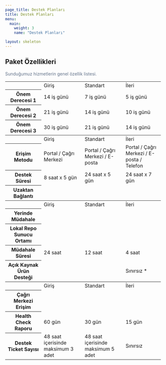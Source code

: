 ```yaml
---
page_title: Destek Planları
title: Destek Planları
menu:
  main:
    weight: 3
    name: "Destek Planları"

layout: skeleton
---
```


<div class="container pb-5 mb-2">
  <div class="row egitim-row">
    <div class="col-12 text-center mb-4">
        <h2>Paket Özellikleri</h2>
        <p style="color: #64748b">Sunduğumuz hizmetlerin genel özellik listesi.</p>
    </div>
    <div class="comparison-table">
        <table class="table table-bordered">
            <tbody id="summary" data-filter="target">
                <tr class="bg-secondary">
                    <th class="text-uppercase"></th>
                    <td><span class="font-weight-bold">Giriş</span></td>
                    <td><span class="font-weight-bold">Standart</span></td>
                    <td><span class="font-weight-bold">İleri</span></td>
                </tr>
                <tr>
                    <th>Önem Derecesi 1</th>
                    <td>14 iş günü</td>
                    <td>7 iş günü</td>
                    <td>5 iş günü</td>
                </tr>
                <tr>
                    <th>Önem Derecesi 2</th>
                    <td>21 iş günü</td>
                    <td>14 iş günü</td>
                    <td>10 iş günü</td>
                </tr>
                <tr>
                    <th>Önem Derecesi 3</th>
                    <td>30 iş günü</td>
                    <td>21 iş günü</td>
                    <td>14 iş günü</td>
                </tr>
            </tbody>
            <tbody id="general" data-filter="target">
                <tr class="bg-secondary">
                    <th class="text-uppercase"></th>
                    <td><span class="font-weight-bold">Giriş</span></td>
                    <td><span class="font-weight-bold">Standart</span></td>
                    <td><span class="font-weight-bold">İleri</span></td>
                </tr>
                <tr>
                    <th>Erişim Metodu</th>
                    <td>Portal / Çağrı Merkezi</td>
                    <td>Portal / Çağrı Merkezi / E-posta</td>
                    <td>Portal / Çağrı Merkezi / E-posta / Telefon</td>
                </tr>
                <tr>
                    <th>Destek Süresi</th>
                    <td>8 saat x 5 gün</td>
                    <td>24 saat x 5 gün</td>
                    <td>24 saat x 7 gün</td>
                </tr>
                <tr>
                    <th>Uzaktan Bağlantı</th>
                    <td><center><i class="feather-check"></i></center></td>
                    <td><center><i class="feather-check"></i></center></td>
                    <td><center><i class="feather-check"></i></center></td>
                </tr>
            </tbody>
            <tbody id="multimedia" data-filter="target">
                <tr class="bg-secondary">
                    <th class="text-uppercase"></th>
                    <td><span class="font-weight-bold">Giriş</span></td>
                    <td><span class="font-weight-bold">Standart</span></td>
                    <td><span class="font-weight-bold">İleri</span></td>
                </tr>
                <tr>
                    <th>Yerinde Müdahale</th>
                    <td><center><i class="feather-x"></i></center></td>
                    <td><center><i class="feather-check"></i></center></td>
                    <td><center><i class="feather-check"></i></center></td>
                </tr>
                <tr>
                    <th>Lokal Repo Sunucu Ortamı</th>
                    <td><center><i class="feather-x"></i></center></td>
                    <td><center><i class="feather-x"></i></center></td>
                    <td><center><i class="feather-check"></i></center></td>
                </tr>
                <tr>
                    <th>Müdahale Süresi</th>
                    <td>24 saat</td>
                    <td>12 saat</td>
                    <td>4 saat</td>
                </tr>
                <tr>
                    <th>Açık Kaynak Ürün Desteği</th>
                    <td><center><i class="feather-x"></i></center></td>
                    <td><center><i class="feather-x"></i></center></td>
                    <td>Sınırsız *</td>
                </tr>
            </tbody>
            <tbody id="performance" data-filter="target">
                <tr class="bg-secondary">
                    <th class="text-uppercase"></th>
                    <td><span class="font-weight-bold">Giriş</span></td>
                    <td><span class="font-weight-bold">Standart</span></td>
                    <td><span class="font-weight-bold">İleri</span></td>
                </tr>
                <tr>
                    <th>Çağrı Merkezi Erişim</th>
                    <td><center><i class="feather-check"></i></center></td>
                    <td><center><i class="feather-check"></i></center></td>
                    <td><center><i class="feather-check"></i></center></td>
                </tr>
                <tr>
                    <th>Health Check Raporu</th>
                    <td>60 gün</td>
                    <td>30 gün</td>
                    <td>15 gün</td>
                </tr>
                <tr>
                    <th>Destek Ticket Sayısı</th>
                    <td>48 saat içerisinde maksimum 3 adet</td>
                    <td>48 saat içerisinde maksimum 5 adet</td>
                    <td>Sınırsız</td>
                </tr>
            </tbody>
        </table>
    </div>
  </div>
</div>
